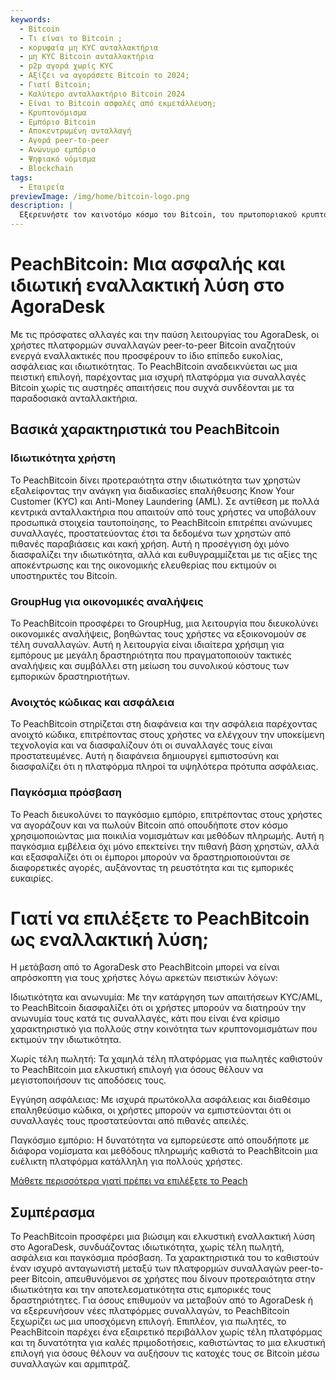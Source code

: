```yaml
---
keywords:
  - Bitcoin
  - Τι είναι το Bitcoin ;
  - κορυφαία μη KYC ανταλλακτήρια
  - μη KYC Bitcoin ανταλλακτήρια
  - p2p αγορά χωρίς KYC
  - Αξίζει να αγοράσετε Bitcoin το 2024;
  - Γιατί Bitcoin;
  - Καλύτερο ανταλλακτήριο Bitcoin 2024
  - Είναι το Bitcoin ασφαλές από εκμετάλλευση;
  - Κρυπτονόμισμα
  - Εμπόριο Bitcoin
  - Αποκεντρωμένη ανταλλαγή
  - Αγορά peer-to-peer
  - Ανώνυμο εμπόριο
  - Ψηφιακό νόμισμα
  - Blockchain
tags:
  - Εταιρεία
previewImage: /img/home/bitcoin-logo.png
description: |
  Εξερευνήστε τον καινοτόμο κόσμο του Bitcoin, του πρωτοποριακού κρυπτονομίσματος που επιτρέπει ασφαλείς, αποκεντρωμένες συναλλαγές σε ένα παγκόσμιο δίκτυο. Μάθετε για τα κορυφαία μη-KYC Bitcoin ανταλλακτήρια, τις αγορές peer-to-peer και τα οφέλη των ανώνυμων συναλλαγών Bitcoin. Ανακαλύψτε γιατί το Bitcoin παραμένει μια πολύτιμη επένδυση το 2024 και πώς διατηρεί την ασφάλεια ενάντια στην εκμετάλλευση.
---
```


# PeachBitcoin: Μια ασφαλής και ιδιωτική εναλλακτική λύση στο AgoraDesk

Με τις πρόσφατες αλλαγές και την παύση λειτουργίας του AgoraDesk, οι χρήστες πλατφορμών συναλλαγών peer-to-peer Bitcoin αναζητούν ενεργά εναλλακτικές που προσφέρουν το ίδιο επίπεδο ευκολίας, ασφάλειας και ιδιωτικότητας. Το PeachBitcoin αναδεικνύεται ως μια πειστική επιλογή, παρέχοντας μια ισχυρή πλατφόρμα για συναλλαγές Bitcoin χωρίς τις αυστηρές απαιτήσεις που συχνά συνδέονται με τα παραδοσιακά ανταλλακτήρια.

## Βασικά χαρακτηριστικά του PeachBitcoin

### Ιδιωτικότητα χρήστη 

Το PeachBitcoin δίνει προτεραιότητα στην ιδιωτικότητα των χρηστών εξαλείφοντας την ανάγκη για διαδικασίες επαλήθευσης Know Your Customer (KYC) και Anti-Money Laundering (AML). Σε αντίθεση με πολλά κεντρικά ανταλλακτήρια που απαιτούν από τους χρήστες να υποβάλουν προσωπικά στοιχεία ταυτοποίησης, το PeachBitcoin επιτρέπει ανώνυμες συναλλαγές, προστατεύοντας έτσι τα δεδομένα των χρηστών από πιθανές παραβιάσεις και κακή χρήση. Αυτή η προσέγγιση όχι μόνο διασφαλίζει την ιδιωτικότητα, αλλά και ευθυγραμμίζεται με τις αξίες της αποκέντρωσης και της οικονομικής ελευθερίας που εκτιμούν οι υποστηρικτές του Bitcoin.

### GroupHug για οικονομικές αναλήψεις

Το PeachBitcoin προσφέρει το GroupHug, μια λειτουργία που διευκολύνει οικονομικές αναλήψεις, βοηθώντας τους χρήστες να εξοικονομούν σε τέλη συναλλαγών. Αυτή η λειτουργία είναι ιδιαίτερα χρήσιμη για εμπόρους με μεγάλη δραστηριότητα που πραγματοποιούν τακτικές αναλήψεις και συμβάλλει στη μείωση του συνολικού κόστους των εμπορικών δραστηριοτήτων.

### Ανοιχτός κώδικας και ασφάλεια

Το PeachBitcoin στηρίζεται στη διαφάνεια και την ασφάλεια παρέχοντας ανοιχτό κώδικα, επιτρέποντας στους χρήστες να ελέγχουν την υποκείμενη τεχνολογία και να διασφαλίζουν ότι οι συναλλαγές τους είναι προστατευμένες. Αυτή η διαφάνεια δημιουργεί εμπιστοσύνη και διασφαλίζει ότι η πλατφόρμα πληροί τα υψηλότερα πρότυπα ασφάλειας.

### Παγκόσμια πρόσβαση

Το Peach διευκολύνει το παγκόσμιο εμπόριο, επιτρέποντας στους χρήστες να αγοράζουν και να πωλούν Bitcoin από οπουδήποτε στον κόσμο χρησιμοποιώντας μια ποικιλία νομισμάτων και μεθόδων πληρωμής. Αυτή η παγκόσμια εμβέλεια όχι μόνο επεκτείνει την πιθανή βάση χρηστών, αλλά και εξασφαλίζει ότι οι έμποροι μπορούν να δραστηριοποιούνται σε διαφορετικές αγορές, αυξάνοντας τη ρευστότητα και τις εμπορικές ευκαιρίες.

# Γιατί να επιλέξετε το PeachBitcoin ως εναλλακτική λύση;

Η μετάβαση από το AgoraDesk στο PeachBitcoin μπορεί να είναι απρόσκοπτη για τους χρήστες λόγω αρκετών πειστικών λόγων:

Ιδιωτικότητα και ανωνυμία: Με την κατάργηση των απαιτήσεων KYC/AML, το PeachBitcoin διασφαλίζει ότι οι χρήστες μπορούν να διατηρούν την ανωνυμία τους κατά τις συναλλαγές, κάτι που είναι ένα κρίσιμο χαρακτηριστικό για πολλούς στην κοινότητα των κρυπτονομισμάτων που εκτιμούν την ιδιωτικότητα.

Χωρίς τέλη πωλητή: Τα χαμηλά τέλη πλατφόρμας για πωλητές καθιστούν το PeachBitcoin μια ελκυστική επιλογή για όσους θέλουν να μεγιστοποιήσουν τις αποδόσεις τους.

Εγγύηση ασφάλειας: Με ισχυρά πρωτόκολλα ασφάλειας και διαθέσιμο επαληθεύσιμο κώδικα, οι χρήστες μπορούν να εμπιστεύονται ότι οι συναλλαγές τους προστατεύονται από πιθανές απειλές.

Παγκόσμιο εμπόριο: Η δυνατότητα να εμπορεύεστε από οπουδήποτε με διάφορα νομίσματα και μεθόδους πληρωμής καθιστά το PeachBitcoin μια ευέλικτη πλατφόρμα κατάλληλη για πολλούς χρήστες.

[Μάθετε περισσότερα γιατί πρέπει να επιλέξετε το Peach](https://peachbitcoin.com/blog/Why-Choose-Peach/)

## Συμπέρασμα

Το PeachBitcoin προσφέρει μια βιώσιμη και ελκυστική εναλλακτική λύση στο AgoraDesk, συνδυάζοντας ιδιωτικότητα, χωρίς τέλη πωλητή, ασφάλεια και παγκόσμια πρόσβαση. Τα χαρακτηριστικά του το καθιστούν έναν ισχυρό ανταγωνιστή μεταξύ των πλατφορμών συναλλαγών peer-to-peer Bitcoin, απευθυνόμενοι σε χρήστες που δίνουν προτεραιότητα στην ιδιωτικότητα και την αποτελεσματικότητα στις εμπορικές τους δραστηριότητες. Για όσους επιθυμούν να μεταβούν από το AgoraDesk ή να εξερευνήσουν νέες πλατφόρμες συναλλαγών, το PeachBitcoin ξεχωρίζει ως μια υποσχόμενη επιλογή.
Επιπλέον, για πωλητές, το PeachBitcoin παρέχει ένα εξαιρετικό περιβάλλον χωρίς τέλη πλατφόρμας και τη δυνατότητα για καλές πριμοδοτήσεις, καθιστώντας το μια ελκυστική επιλογή για όσους θέλουν να αυξήσουν τις κατοχές τους σε Bitcoin μέσω συναλλαγών και αρμπιτράζ.
